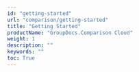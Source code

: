 ```yaml
---
id: "getting-started"
url: "comparison/getting-started"
title: "Getting Started"
productName: "GroupDocs.Comparison Cloud"
weight: 1
description: ""
keywords: ""
toc: True
---
```

